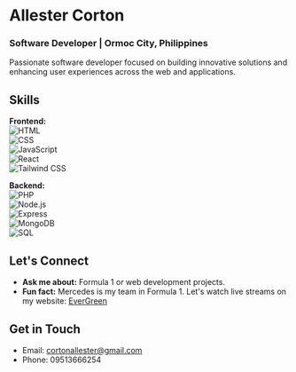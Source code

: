 # Allester Corton
### Software Developer | Ormoc City, Philippines

Passionate software developer focused on building innovative solutions and enhancing user experiences across the web and applications.

## Skills  
**Frontend:**  
![HTML](https://img.shields.io/badge/HTML5-E34F26?style=flat-square&logo=html5&logoColor=white)  
![CSS](https://img.shields.io/badge/CSS3-1572B6?style=flat-square&logo=css3&logoColor=white)  
![JavaScript](https://img.shields.io/badge/JavaScript-F7DF1E?style=flat-square&logo=javascript&logoColor=black)  
![React](https://img.shields.io/badge/React-61DAFB?style=flat-square&logo=react&logoColor=black)  
![Tailwind CSS](https://img.shields.io/badge/Tailwind_CSS-38B2AC?style=flat-square&logo=tailwind-css&logoColor=white)  

**Backend:**  
![PHP](https://img.shields.io/badge/PHP-777BB4?style=flat-square&logo=php&logoColor=white)  
![Node.js](https://img.shields.io/badge/Node.js-339933?style=flat-square&logo=node.js&logoColor=white)  
![Express](https://img.shields.io/badge/Express-000000?style=flat-square&logo=express&logoColor=white)  
![MongoDB](https://img.shields.io/badge/MongoDB-47A248?style=flat-square&logo=mongodb&logoColor=white)  
![SQL](https://img.shields.io/badge/SQL-4479A1?style=flat-square&logo=database&logoColor=white)

## Let's Connect
- **Ask me about:** Formula 1 or web development projects.
- **Fun fact:** Mercedes is my team in Formula 1. Let's watch live streams on my website: [EverGreen](https://evergreenstreams.vercel.app/)

## Get in Touch
- Email: [cortonallester@gmail.com](mailto:cortonallester@gmail.com)
- Phone: 09513666254
